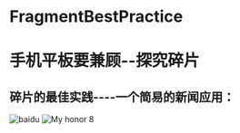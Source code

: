 # FragmentBestPractice
# 手机平板要兼顾--探究碎片
## 碎片的最佳实践----一个简易的新闻应用：
![baidu](https://github.com/wanghao15536870732/BroadcastBestPractice/blob/master/app/src/main/res/drawable-v24/img_3.png)
![My honor 8](https://github.com/wanghao15536870732/BroadcastBestPractice/blob/master/app/src/main/res/drawable-v24/img_3.png)

